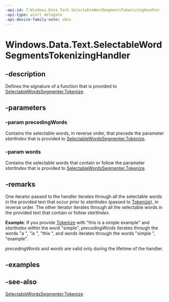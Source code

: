 ```yaml
---
-api-id: T:Windows.Data.Text.SelectableWordSegmentsTokenizingHandler
-api-type: winrt delegate
-api-device-family-note: xbox
---
```

<!-- Delegate syntax.
public delegate void SelectableWordSegmentsTokenizingHandler(Windows.Foundation.Collections.IIterable<Windows.Data.Text.SelectableWordSegment> precedingWords, Windows.Foundation.Collections.IIterable<Windows.Data.Text.SelectableWordSegment> words)
-->
# Windows.Data.Text.SelectableWordSegmentsTokenizingHandler

## -description
Defines the signature of a function that is provided to [SelectableWordsSegmenter.Tokenize](selectablewordssegmenter_tokenize.md).

## -parameters
### -param precedingWords
Contains the selectable words, in reverse order, that precede the parameter *startIndex* that is provided to [SelectableWordsSegmenter.Tokenize](selectablewordssegmenter_tokenize.md).

### -param words
Contains the selectable words that contain or follow the parameter *startIndex* that is provided to [SelectableWordsSegmenter.Tokenize](selectablewordssegmenter_tokenize.md).


## -remarks
One iterator passed to the handler iterates through all the selectable words in the provided text that occur prior to *startIndex* (passed to [Tokenize](selectablewordssegmenter_tokenize.md)), in reverse order. The other iterator iterates through all the selectable words in the provided text that contain or follow *startIndex*.

**Example**: If you provide [Tokenize](selectablewordssegmenter_tokenize.md) with "this is a simple example" and *startIndex* within the word "simple", *precedingWords* iterates through the words "a ", "is ", "this ", and *words* iterates through the words "simple ", "example".

*precedingWords* and *words* are valid only during the lifetime of the handler.

## -examples

## -see-also
[SelectableWordsSegmenter.Tokenize](selectablewordssegmenter_tokenize.md)